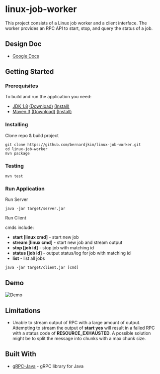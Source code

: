 # linux-job-worker

This project consists of a Linux job worker and a client interface. The worker provides an RPC API to start, stop, and query the status of a job.

## Design Doc

- [Google Docs](https://docs.google.com/document/d/1-QvIUmbmiVxjSXkEQQJDLnIlh8yJWYTRquue8eT_Cck/edit?usp=sharing)

## Getting Started

### Prerequisites

To build and run the application you need:

- [JDK 1.8](https://www.oracle.com/technetwork/java/javase/downloads/index.html) [(Download)](https://www.oracle.com/technetwork/java/javase/downloads/jdk8-downloads-2133151.html) [(Install)](https://docs.oracle.com/javase/8/docs/technotes/guides/install/install_overview.html)
- [Maven 3](http://maven.apache.org/index.html) [(Download)](http://maven.apache.org/download.cgi) [(Install)](http://maven.apache.org/install.html)

### Installing

Clone repo & build project

```
git clone https://github.com/bernardjkim/linux-job-worker.git
cd linux-job-worker
mvn package
```

### Testing

```
mvn test
```

### Run Application

Run Server

```
java -jar target/server.jar
```

Run Client

cmds include:

- **start [linux cmd]** - start new job
- **stream [linux cmd]** - start new job and stream output
- **stop [job id]** - stop job with matching id
- **status [job id]** - output status/log for job with matching id
- **list** - list all jobs

```
java -jar target/client.jar [cmd]
```

## Demo

![Demo](demo.gif?raw=true "Title")

## Limitations

- Unable to stream output of RPC with a large amount of output. Attempting to
  stream the output of **start yes** will result in a failed RPC with a status
  code of **RESOURCE_EXHAUSTED**. A possible solution might be to split the
  message into chunks with a max chunk size.

## Built With

- [gRPC-Java](https://github.com/grpc/grpc-java) - gRPC library for Java
